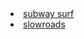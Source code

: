  <li class="masthead__menu-item">
     <a href="subwaysurfers.html" target="_blank" rel="noopener noreferrer">subway surf</a>
    </li>

 <li class="masthead__menu-item">
     <a href="https://slowroads.io/" target="_blank" rel="noopener noreferrer">slowroads</a>
    </li>
